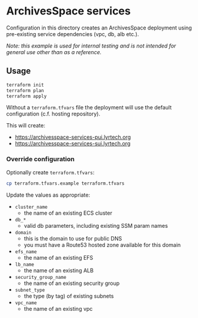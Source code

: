 # ArchivesSpace services

Configuration in this directory creates an ArchivesSpace deployment
using pre-existing service dependencies (vpc, db, alb etc.).

*Note: this example is used for internal testing and is not
intended for general use other than as a reference.*

## Usage

```bash
terraform init
terraform plan
terraform apply
```

Without a `terraform.tfvars` file the deployment will use the
default configuration (c.f. hosting repository).

This will create:

- https://archivesspace-services-pui.lyrtech.org
- https://archivesspace-services-sui.lyrtech.org

### Override configuration

Optionally create `terraform.tfvars`:

```bash
cp terraform.tfvars.example terraform.tfvars
```

Update the values as appropriate:

- `cluster_name`
  - the name of an existing ECS cluster
- `db_*`
  - valid db parameters, including existing SSM param names
- `domain`
  - this is the domain to use for public DNS
  - you must have a Route53 hosted zone available for this domain
- `efs_name`
  - the name of an existing EFS
- `lb_name`
  - the name of an existing ALB
- `security_group_name`
  - the name of an existing security group
- `subnet_type`
  - the type (by tag) of existing subnets
- `vpc_name`
  - the name of an existing vpc
